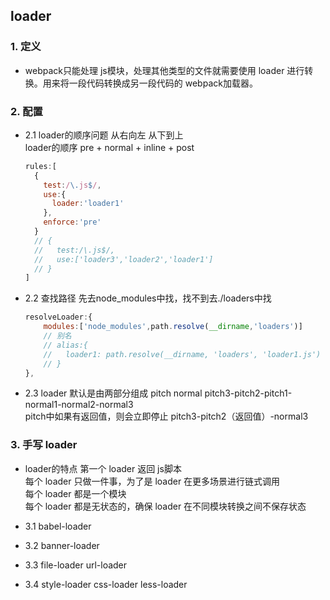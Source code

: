 ## loader
### 1. 定义
- webpack只能处理 js模块，处理其他类型的文件就需要使用 loader 进行转换。用来将一段代码转换成另一段代码的 webpack加载器。

### 2. 配置
- 2.1 loader的顺序问题 从右向左 从下到上  
    loader的顺序 pre + normal + inline + post  
    ```javascript
    rules:[
      {
        test:/\.js$/,
        use:{
          loader:'loader1'
        },
        enforce:'pre'
      }
      // {
      //   test:/\.js$/,
      //   use:['loader3','loader2','loader1']
      // }
    ] 
    ```
- 2.2 查找路径 先去node_modules中找，找不到去./loaders中找
    ```javascript
    resolveLoader:{
        modules:['node_modules',path.resolve(__dirname,'loaders')]
        // 别名
        // alias:{
        //   loader1: path.resolve(__dirname, 'loaders', 'loader1.js')
        // }
    },
    ```
- 2.3 loader 默认是由两部分组成 pitch normal
    pitch3-pitch2-pitch1-normal1-normal2-normal3  
    pitch中如果有返回值，则会立即停止 pitch3-pitch2（返回值）-normal3  

### 3. 手写 loader
- loader的特点
第一个 loader 返回 js脚本   
每个 loader 只做一件事，为了是 loader 在更多场景进行链式调用    
每个 loader 都是一个模块   
每个 loader 都是无状态的，确保 loader 在不同模块转换之间不保存状态  

- 3.1 babel-loader
- 3.2 banner-loader
- 3.3 file-loader url-loader
- 3.4 style-loader css-loader less-loader







